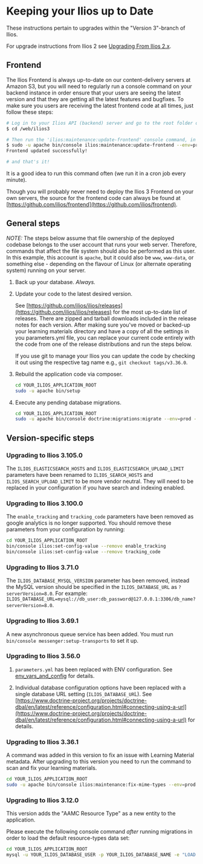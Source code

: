 # Keeping your Ilios up to Date

These instructions pertain to upgrades within the "Version 3"-branch of Ilios.

For upgrade instructions from Ilios 2 see [Upgrading From Ilios 2.x](upgrade_ilios_2_to_3.md).

## Frontend

The Ilios Frontend is always up-to-date on our content-delivery servers at Amazon S3, but you will need to regularly run a console command on your backend instance in order ensure that your users are seeing the latest version and that they are getting all the latest features and bugfixes. To make sure you users are receiving the latest frontend code at all times, just follow these steps:

```bash
# Log in to your Ilios API (backend) server and go to the root folder of your Ilios application ('/web/ilios3' for this example)
$ cd /web/ilios3

# Then run the 'ilios:maintenance:update-frontend' console command, in the context of your the user that runs your webservices (eg. 'apache')
$ sudo -u apache bin/console ilios:maintenance:update-frontend --env=prod
Frontend updated successfully!

# and that's it!
```

It is a good idea to run this command often (we run it in a cron job every minute).

Though you will probably never need to deploy the Ilios 3 Frontend on your own servers, the source for the frontend code can always be found at [https://github.com/ilios/frontend](https://github.com/ilios/frontend).

## General steps

_NOTE:_ The steps below assume that file ownership of the deployed codebase belongs to the user account that runs your web server. Therefore, commands that affect the file system should also be performed as this user. In this example, this account is `apache`, but it could also be `www`, `www-data`, or something else - depending on the flavour of Linux (or alternate operating system) running on your server.

1. Back up your database. _Always._

2. Update your code to the latest desired version.

    See [https://github.com/ilios/ilios/releases](https://github.com/ilios/ilios/releases) for the most up-to-date list of releases. There are zipped and tarball downloads included in the release notes for each version. After making sure you've moved or backed-up your learning materials directory and have a copy of all the settings in you parameters.yml file, you can replace your current code entirely with the code from one of the release distributions and run the steps below.

    If you use git to manage your Ilios you can update the code by checking it out using the respective tag name e.g., `git checkout tags/v3.36.0`.

3. Rebuild the application code via composer.

    ```bash
    cd YOUR_ILIOS_APPLICATION_ROOT
    sudo -u apache bin/setup
    ```

4. Execute any pending database migrations.

    ```bash
    cd YOUR_ILIOS_APPLICATION_ROOT
    sudo -u apache bin/console doctrine:migrations:migrate --env=prod --no-interaction
    ```

## Version-specific steps

### Upgrading to Ilios 3.105.0

The `ILIOS_ELASTICSEARCH_HOSTS` and `ILIOS_ELASTICSEARCH_UPLOAD_LIMIT` parameters have been renamed to `ILIOS_SEARCH_HOSTS` and `ILIOS_SEARCH_UPLOAD_LIMIT` to be more vendor neutral. They will need to be replaced in your configuration if you have search and indexing enabled.

### Upgrading to Ilios 3.100.0

The `enable_tracking` and `tracking_code` parameters have been removed as google analytics is no longer supported.
You should remove these parameters from your configuration by running:

```bash
cd YOUR_ILIOS_APPLICATION_ROOT
bin/console ilios:set-config-value --remove enable_tracking
bin/console ilios:set-config-value --remove tracking_code
```

### Upgrading to Ilios 3.71.0

The `ILIOS_DATABASE_MYSQL_VERSION` parameter has been removed, instead the MySQL version should be specified in the `ILIOS_DATABASE_URL` as `?serverVersion=8.0`. For example: `ILIOS_DATABASE_URL=mysql://db_user:db_password@127.0.0.1:3306/db_name?serverVersion=8.0`.

### Upgrading to Ilios 3.69.1

A new asynchronous queue service has been added. You must run `bin/console messenger:setup-transports` to set it up.

### Upgrading to Ilios 3.56.0

1. `parameters.yml` has been replaced with ENV configuration. See [env_vars_and_config](env_vars_and_config.md) for details.

2. Individual database configuration options have been replaced with a single database URL setting (`ILIOS_DATABASE_UR`L). See [https://www.doctrine-project.org/projects/doctrine-dbal/en/latest/reference/configuration.html#connecting-using-a-url](https://www.doctrine-project.org/projects/doctrine-dbal/en/latest/reference/configuration.html#connecting-using-a-url) for details.

### Upgrading to Ilios 3.36.1

A command was added in this version to fix an issue with Learning Material metadata. After upgrading to this version you need to run the command to scan and fix your learning materials.

```bash
cd YOUR_ILIOS_APPLICATION_ROOT
sudo -u apache bin/console ilios:maintenance:fix-mime-types --env=prod
```

### Upgrading to Ilios 3.12.0

This version adds the "AAMC Resource Type" as a new entity to the application.

Please execute the following console command _after_ running migrations in order to load the default resource-types data set:

```bash
cd YOUR_ILIOS_APPLICATION_ROOT
mysql -u YOUR_ILIOS_DATABASE_USER -p YOUR_ILIOS_DATABASE_NAME -e "LOAD DATA LOCAL INFILE './config/dataimport/aamc_resource_type.csv' INTO TABLE aamc_resource_type FIELDS TERMINATED BY ',' ENCLOSED BY '\"' LINES TERMINATED BY '\n' IGNORE 1 ROWS"
```
